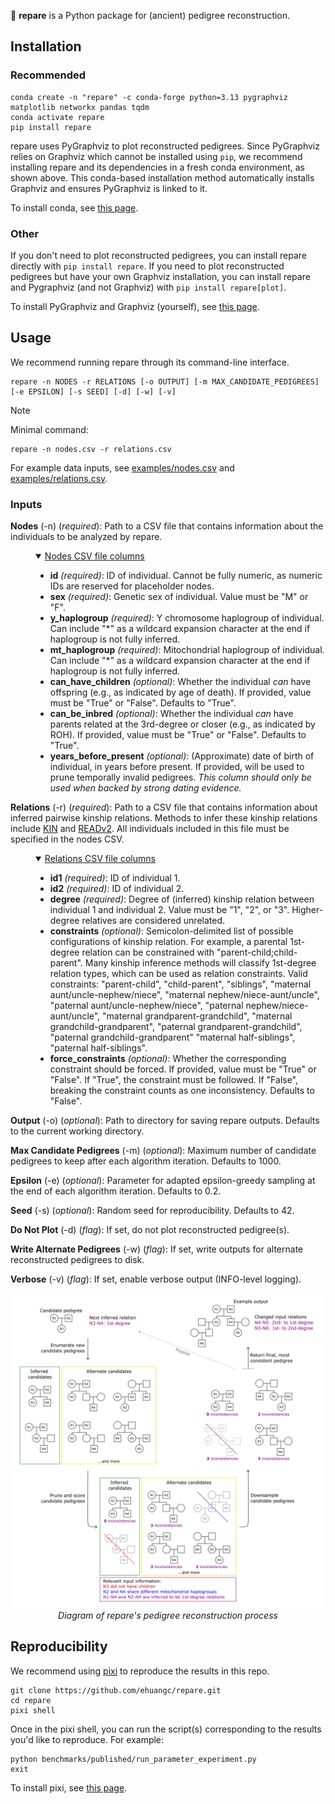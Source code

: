 🌲 **repare** is a Python package for (ancient) pedigree reconstruction.

## Installation

### Recommended
```
conda create -n "repare" -c conda-forge python=3.13 pygraphviz matplotlib networkx pandas tqdm
conda activate repare
pip install repare
```
repare uses PyGraphviz to plot reconstructed pedigrees. Since PyGraphviz relies on Graphviz which cannot be installed using `pip`, we recommend installing repare and its dependencies in a fresh conda environment, as shown above. This conda-based installation method automatically installs Graphviz and ensures PyGraphviz is linked to it.

To install conda, see [this page](https://www.anaconda.com/docs/getting-started/miniconda/install).

### Other
If you don't need to plot reconstructed pedigrees, you can install repare directly with `pip install repare`. If you need to plot reconstructed pedigrees but have your own Graphviz installation, you can install repare and Pygraphviz (and not Graphviz) with `pip install repare[plot]`.

To install PyGraphviz and Graphviz (yourself), see [this page](https://pygraphviz.github.io/documentation/stable/install.html).

## Usage

We recommend running repare through its command-line interface.
```
repare -n NODES -r RELATIONS [-o OUTPUT] [-m MAX_CANDIDATE_PEDIGREES] [-e EPSILON] [-s SEED] [-d] [-w] [-v]
```

> [!NOTE]
> Minimal command:
> ```
> repare -n nodes.csv -r relations.csv
> ```
> For example data inputs, see [examples/nodes.csv](https://github.com/ehuangc/repare/blob/main/examples/nodes.csv) and [examples/relations.csv](https://github.com/ehuangc/repare/blob/main/examples/relations.csv).

### Inputs
**Nodes** (-n) (*required*): Path to a CSV file that contains information about the individuals to be analyzed by repare. 

<dl>
  <dd>
<details open>
  <summary><ins>Nodes CSV file columns</ins></summary>

  - **id** *(required)*: ID of individual. Cannot be fully numeric, as numeric IDs are reserved for placeholder nodes.
  - **sex** *(required)*: Genetic sex of individual. Value must be "M" or "F".
  - **y_haplogroup** *(required)*: Y chromosome haplogroup of individual. Can include "*" as a wildcard expansion character at the end if haplogroup is not fully inferred.
  - **mt_haplogroup** *(required)*: Mitochondrial haplogroup of individual. Can include "*" as a wildcard expansion character at the end if haplogroup is not fully inferred.
  - **can_have_children** *(optional)*: Whether the individual *can* have offspring (e.g., as indicated by age of death). If provided, value must be "True" or "False". Defaults to "True".
  - **can_be_inbred** *(optional)*: Whether the individual *can* have parents related at the 3rd-degree or closer (e.g., as indicated by ROH). If provided, value must be "True" or "False". Defaults to "True".
  - **years_before_present** *(optional)*: (Approximate) date of birth of individual, in years before present. If provided, will be used to prune temporally invalid pedigrees. *This column should only be used when backed by strong dating evidence.*
</details>
  </dd>
</dl>

**Relations** (-r) (*required*): Path to a CSV file that contains information about inferred pairwise kinship relations. Methods to infer these kinship relations include [KIN](https://doi.org/10.1186/s13059-023-02847-7) and [READv2](https://doi.org/10.1186/s13059-024-03350-3). All individuals included in this file must be specified in the nodes CSV.

<dl>
  <dd>
<details open>
  <summary><ins>Relations CSV file columns</ins></summary>

  - **id1** *(required)*: ID of individual 1.
  - **id2** *(required)*: ID of individual 2.
  - **degree** *(required)*: Degree of (inferred) kinship relation between individual 1 and individual 2. Value must be "1", "2", or "3". Higher-degree relatives are considered unrelated.
  - **constraints** *(optional)*: Semicolon-delimited list of possible configurations of kinship relation. For example, a parental 1st-degree relation can be constrained with "parent-child;child-parent". Many kinship inference methods will classify 1st-degree relation types, which can be used as relation constraints. Valid constraints: "parent-child", "child-parent", "siblings", "maternal aunt/uncle-nephew/niece", "maternal nephew/niece-aunt/uncle", "paternal aunt/uncle-nephew/niece", "paternal nephew/niece-aunt/uncle", "maternal grandparent-grandchild", "maternal grandchild-grandparent", "paternal grandparent-grandchild", "paternal grandchild-grandparent" "maternal half-siblings", "paternal half-siblings".
  - **force_constraints** *(optional)*: Whether the corresponding constraint should be forced. If provided, value must be "True" or "False". If "True", the constraint must be followed. If "False", breaking the constraint counts as one inconsistency. Defaults to "False".
</details>
  </dd>
</dl>

**Output** (-o) (*optional*): Path to directory for saving repare outputs. Defaults to the current working directory.

**Max Candidate Pedigrees** (-m) (*optional*): Maximum number of candidate pedigrees to keep after each algorithm iteration. Defaults to 1000.

**Epsilon** (-e) (*optional*): Parameter for adapted epsilon-greedy sampling at the end of each algorithm iteration. Defaults to 0.2.

**Seed** (-s) (*optional*): Random seed for reproducibility. Defaults to 42.

**Do Not Plot** (-d) (*flag*): If set, do not plot reconstructed pedigree(s).

**Write Alternate Pedigrees** (-w) (*flag*): If set, write outputs for alternate reconstructed pedigrees to disk.

**Verbose** (-v) (*flag*): If set, enable verbose output (INFO-level logging).

<p align="center">
  <img src="https://raw.githubusercontent.com/ehuangc/repare/main/examples/algorithm_diagram.svg" alt="Reconstruction Process Diagram" />
  <br>
  <em>Diagram of repare's pedigree reconstruction process</em>
</p>

## Reproducibility
We recommend using [pixi](https://pixi.sh/) to reproduce the results in this repo.
```
git clone https://github.com/ehuangc/repare.git
cd repare
pixi shell
```

Once in the pixi shell, you can run the script(s) corresponding to the results you'd like to reproduce. For example:
```
python benchmarks/published/run_parameter_experiment.py
exit
```
To install pixi, see [this page](https://pixi.sh/latest/installation/).
